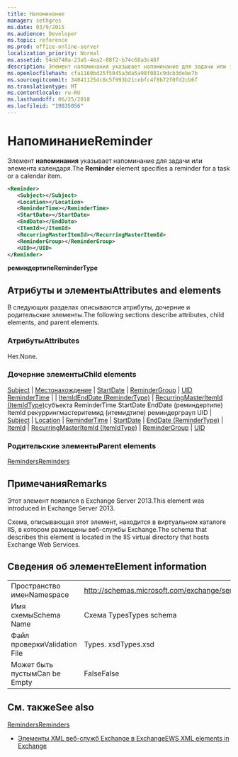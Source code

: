 ```yaml
---
title: Напоминание
manager: sethgros
ms.date: 03/9/2015
ms.audience: Developer
ms.topic: reference
ms.prod: office-online-server
localization_priority: Normal
ms.assetid: 54dd748a-23a5-4ea2-88f2-b74c68a3c48f
description: Элемент напоминания указывает напоминание для задачи или элемента календаря.
ms.openlocfilehash: cfa1160bd25f5045a3da5a98f081c9dcb3debe7b
ms.sourcegitcommit: 34041125dc8c5f993b21cebfc4f8b72f0fd2cb6f
ms.translationtype: MT
ms.contentlocale: ru-RU
ms.lasthandoff: 06/25/2018
ms.locfileid: "19835056"
---
```

# <a name="reminder"></a><span data-ttu-id="80e9b-103">Напоминание</span><span class="sxs-lookup"><span data-stu-id="80e9b-103">Reminder</span></span>

<span data-ttu-id="80e9b-104">Элемент **напоминания** указывает напоминание для задачи или элемента календаря.</span><span class="sxs-lookup"><span data-stu-id="80e9b-104">The **Reminder** element specifies a reminder for a task or a calendar item.</span></span> 
  
```XML
<Reminder>
   <Subject></Subject>
   <Location></Location>
   <ReminderTime></ReminderTime>
   <StartDate></StartDate>
   <EndDate></EndDate>
   <ItemId></ItemId>
   <RecurringMasterItemId></RecurringMasterItemId>
   <ReminderGroup></ReminderGroup>
   <UID></UID>
</Reminder>

```

 <span data-ttu-id="80e9b-105">**реминдертипе**</span><span class="sxs-lookup"><span data-stu-id="80e9b-105">**ReminderType**</span></span>
## <a name="attributes-and-elements"></a><span data-ttu-id="80e9b-106">Атрибуты и элементы</span><span class="sxs-lookup"><span data-stu-id="80e9b-106">Attributes and elements</span></span>

<span data-ttu-id="80e9b-107">В следующих разделах описываются атрибуты, дочерние и родительские элементы.</span><span class="sxs-lookup"><span data-stu-id="80e9b-107">The following sections describe attributes, child elements, and parent elements.</span></span>
  
### <a name="attributes"></a><span data-ttu-id="80e9b-108">Атрибуты</span><span class="sxs-lookup"><span data-stu-id="80e9b-108">Attributes</span></span>

<span data-ttu-id="80e9b-109">Нет.</span><span class="sxs-lookup"><span data-stu-id="80e9b-109">None.</span></span>
  
### <a name="child-elements"></a><span data-ttu-id="80e9b-110">Дочерние элементы</span><span class="sxs-lookup"><span data-stu-id="80e9b-110">Child elements</span></span>

<span data-ttu-id="80e9b-111">[Subject](subject.md) | [Местонахождение](location.md) | [StartDate](startdate.md) | [ReminderGroup](remindergroup.md) | [UID](uid.md) [ReminderTime](remindertime.md) |  | [ItemId](itemid.md)[EndDate (ReminderType)](enddate-remindertype.md) | [RecurringMasterItemId (ItemIdType)](recurringmasteritemid-itemidtype.md)субъекта ReminderTime StartDate EndDate (реминдертипе) ItemId рекуррингмастеритемид (итемидтипе) реминдерграуп UID | </span><span class="sxs-lookup"><span data-stu-id="80e9b-111">[Subject](subject.md) | [Location](location.md) | [ReminderTime](remindertime.md) | [StartDate](startdate.md) | [EndDate (ReminderType)](enddate-remindertype.md) | [ItemId](itemid.md) | [RecurringMasterItemId (ItemIdType)](recurringmasteritemid-itemidtype.md) | [ReminderGroup](remindergroup.md) | [UID](uid.md)</span></span>
  
### <a name="parent-elements"></a><span data-ttu-id="80e9b-112">Родительские элементы</span><span class="sxs-lookup"><span data-stu-id="80e9b-112">Parent elements</span></span>

[<span data-ttu-id="80e9b-113">Reminders</span><span class="sxs-lookup"><span data-stu-id="80e9b-113">Reminders</span></span>](reminders.md)
  
## <a name="remarks"></a><span data-ttu-id="80e9b-114">Примечания</span><span class="sxs-lookup"><span data-stu-id="80e9b-114">Remarks</span></span>

<span data-ttu-id="80e9b-115">Этот элемент появился в Exchange Server 2013.</span><span class="sxs-lookup"><span data-stu-id="80e9b-115">This element was introduced in Exchange Server 2013.</span></span>
  
<span data-ttu-id="80e9b-116">Схема, описывающая этот элемент, находится в виртуальном каталоге IIS, в котором размещены веб-службы Exchange.</span><span class="sxs-lookup"><span data-stu-id="80e9b-116">The schema that describes this element is located in the IIS virtual directory that hosts Exchange Web Services.</span></span>
  
## <a name="element-information"></a><span data-ttu-id="80e9b-117">Сведения об элементе</span><span class="sxs-lookup"><span data-stu-id="80e9b-117">Element information</span></span>

|||
|:-----|:-----|
|<span data-ttu-id="80e9b-118">Пространство имен</span><span class="sxs-lookup"><span data-stu-id="80e9b-118">Namespace</span></span>  <br/> |http://schemas.microsoft.com/exchange/services/2006/types  <br/> |
|<span data-ttu-id="80e9b-119">Имя схемы</span><span class="sxs-lookup"><span data-stu-id="80e9b-119">Schema Name</span></span>  <br/> |<span data-ttu-id="80e9b-120">Схема Types</span><span class="sxs-lookup"><span data-stu-id="80e9b-120">Types schema</span></span>  <br/> |
|<span data-ttu-id="80e9b-121">Файл проверки</span><span class="sxs-lookup"><span data-stu-id="80e9b-121">Validation File</span></span>  <br/> |<span data-ttu-id="80e9b-122">Types. xsd</span><span class="sxs-lookup"><span data-stu-id="80e9b-122">Types.xsd</span></span>  <br/> |
|<span data-ttu-id="80e9b-123">Может быть пустым</span><span class="sxs-lookup"><span data-stu-id="80e9b-123">Can be Empty</span></span>  <br/> |<span data-ttu-id="80e9b-124">False</span><span class="sxs-lookup"><span data-stu-id="80e9b-124">False</span></span>  <br/> |
   
## <a name="see-also"></a><span data-ttu-id="80e9b-125">См. также</span><span class="sxs-lookup"><span data-stu-id="80e9b-125">See also</span></span>



[<span data-ttu-id="80e9b-126">Reminders</span><span class="sxs-lookup"><span data-stu-id="80e9b-126">Reminders</span></span>](reminders.md)


- [<span data-ttu-id="80e9b-127">Элементы XML веб-служб Exchange в Exchange</span><span class="sxs-lookup"><span data-stu-id="80e9b-127">EWS XML elements in Exchange</span></span>](ews-xml-elements-in-exchange.md)

